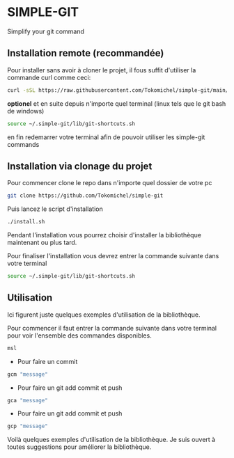# SIMPLE-GIT

Simplify your git command
## Installation remote (recommandée)
Pour installer sans avoir à cloner le projet, il fous suffit d'utiliser la commande curl comme ceci:
```bash
curl -sSL https://raw.githubusercontent.com/Tokomichel/simple-git/main/install-remote.sh | bash
```

**optionel**
et en suite depuis n'importe quel terminal (linux tels que le git bash de windows)

```bash
source ~/.simple-git/lib/git-shortcuts.sh
```

en fin redemarrer votre terminal afin de pouvoir utiliser les simple-git commands

## Installation via clonage du projet
Pour commencer clone le repo dans n'importe quel dossier de votre pc
```bash
git clone https://github.com/Tokomichel/simple-git
```

Puis lancez le script d'installation
```bash
./install.sh
```

Pendant l'installation vous pourrez choisir d'installer la bibliothèque maintenant ou plus tard.

Pour finaliser l'installation vous devrez entrer la commande suivante dans votre terminal
```bash
source ~/.simple-git/lib/git-shortcuts.sh
```

## Utilisation

Ici figurent juste quelques exemples d'utilisation de la bibliothèque.

Pour commencer il faut entrer la commande suivante dans votre terminal pour voir l'ensemble des commandes disponibles.
```bash
msl
```
* Pour faire un commit
```bash
gcm "message"
```
* Pour faire un git add commit et push
```bash
gca "message" 
```
* Pour faire un git add commit et push
```bash
gcp "message"
```

Voilà quelques exemples d'utilisation de la bibliothèque.
Je suis ouvert à toutes suggestions pour améliorer la bibliothèque.


